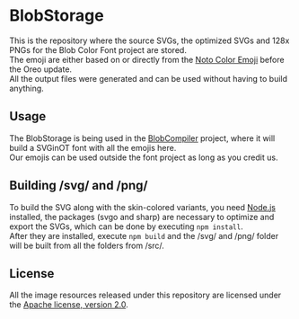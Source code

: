 # BlobStorage
This is the repository where the source SVGs, the optimized SVGs and 128x PNGs for the Blob Color Font project are stored.<br>
The emoji are either based on or directly from the [Noto Color Emoji](https://github.com/googlei18n/noto-emoji/) before the Oreo update.<br>
All the output files were generated and can be used without having to build anything.<br>

## Usage
The BlobStorage is being used in the [BlobCompiler](https://github.com/blobcolorfont/BlobCompiler/) project, where it will build a SVGinOT font with all the emojis here.<br>
Our emojis can be used outside the font project as long as you credit us.

## Building /svg/ and /png/
To build the SVG along with the skin-colored variants, you need [Node.js](https://nodejs.org/en/) installed, the packages (svgo and sharp) are necessary to optimize and export the SVGs, which can be done by executing ``npm install``.<br>
After they are installed, execute ``npm build`` and the /svg/ and /png/ folder will be built from all the folders from /src/.

## License
All the image resources released under this repository are licensed under the [Apache license, version 2.0](./LICENSE).